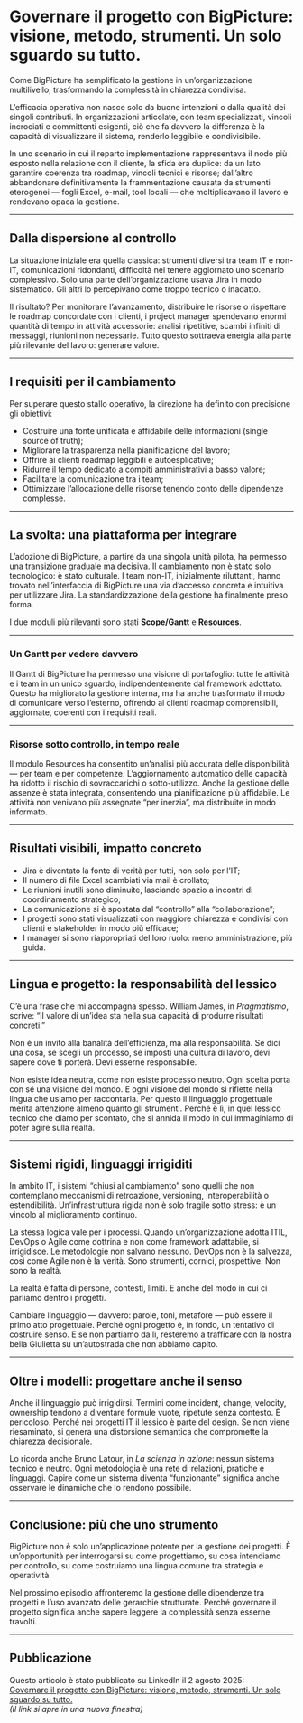 # Governare il progetto con BigPicture: visione, metodo, strumenti. Un solo sguardo su tutto.

Come BigPicture ha semplificato la gestione in un’organizzazione multilivello, trasformando la complessità in chiarezza condivisa.

L’efficacia operativa non nasce solo da buone intenzioni o dalla qualità dei singoli contributi. In organizzazioni articolate, con team specializzati, vincoli incrociati e committenti esigenti, ciò che fa davvero la differenza è la capacità di visualizzare il sistema, renderlo leggibile e condivisibile.

In uno scenario in cui il reparto implementazione rappresentava il nodo più esposto nella relazione con il cliente, la sfida era duplice: da un lato garantire coerenza tra roadmap, vincoli tecnici e risorse; dall’altro abbandonare definitivamente la frammentazione causata da strumenti eterogenei — fogli Excel, e-mail, tool locali — che moltiplicavano il lavoro e rendevano opaca la gestione.

---

## Dalla dispersione al controllo

La situazione iniziale era quella classica: strumenti diversi tra team IT e non-IT, comunicazioni ridondanti, difficoltà nel tenere aggiornato uno scenario complessivo. Solo una parte dell’organizzazione usava Jira in modo sistematico. Gli altri lo percepivano come troppo tecnico o inadatto.

Il risultato? Per monitorare l’avanzamento, distribuire le risorse o rispettare le roadmap concordate con i clienti, i project manager spendevano enormi quantità di tempo in attività accessorie: analisi ripetitive, scambi infiniti di messaggi, riunioni non necessarie. Tutto questo sottraeva energia alla parte più rilevante del lavoro: generare valore.

---

## I requisiti per il cambiamento

Per superare questo stallo operativo, la direzione ha definito con precisione gli obiettivi:

- Costruire una fonte unificata e affidabile delle informazioni (single source of truth);
- Migliorare la trasparenza nella pianificazione del lavoro;
- Offrire ai clienti roadmap leggibili e autoesplicative;
- Ridurre il tempo dedicato a compiti amministrativi a basso valore;
- Facilitare la comunicazione tra i team;
- Ottimizzare l’allocazione delle risorse tenendo conto delle dipendenze complesse.

---

## La svolta: una piattaforma per integrare

L’adozione di BigPicture, a partire da una singola unità pilota, ha permesso una transizione graduale ma decisiva. Il cambiamento non è stato solo tecnologico: è stato culturale. I team non-IT, inizialmente riluttanti, hanno trovato nell’interfaccia di BigPicture una via d’accesso concreta e intuitiva per utilizzare Jira. La standardizzazione della gestione ha finalmente preso forma.

I due moduli più rilevanti sono stati **Scope/Gantt** e **Resources**.

---

### Un Gantt per vedere davvero

Il Gantt di BigPicture ha permesso una visione di portafoglio: tutte le attività e i team in un unico sguardo, indipendentemente dal framework adottato. Questo ha migliorato la gestione interna, ma ha anche trasformato il modo di comunicare verso l’esterno, offrendo ai clienti roadmap comprensibili, aggiornate, coerenti con i requisiti reali.

---

### Risorse sotto controllo, in tempo reale

Il modulo Resources ha consentito un’analisi più accurata delle disponibilità — per team e per competenze. L’aggiornamento automatico delle capacità ha ridotto il rischio di sovraccarichi o sotto-utilizzo. Anche la gestione delle assenze è stata integrata, consentendo una pianificazione più affidabile. Le attività non venivano più assegnate “per inerzia”, ma distribuite in modo informato.

---

## Risultati visibili, impatto concreto

- Jira è diventato la fonte di verità per tutti, non solo per l’IT;
- Il numero di file Excel scambiati via mail è crollato;
- Le riunioni inutili sono diminuite, lasciando spazio a incontri di coordinamento strategico;
- La comunicazione si è spostata dal “controllo” alla “collaborazione”;
- I progetti sono stati visualizzati con maggiore chiarezza e condivisi con clienti e stakeholder in modo più efficace;
- I manager si sono riappropriati del loro ruolo: meno amministrazione, più guida.

---

## Lingua e progetto: la responsabilità del lessico

C’è una frase che mi accompagna spesso. William James, in *Pragmatismo*, scrive: “Il valore di un’idea sta nella sua capacità di produrre risultati concreti.”

Non è un invito alla banalità dell’efficienza, ma alla responsabilità. Se dici una cosa, se scegli un processo, se imposti una cultura di lavoro, devi sapere dove ti porterà. Devi esserne responsabile.

Non esiste idea neutra, come non esiste processo neutro. Ogni scelta porta con sé una visione del mondo. E ogni visione del mondo si riflette nella lingua che usiamo per raccontarla. Per questo il linguaggio progettuale merita attenzione almeno quanto gli strumenti. Perché è lì, in quel lessico tecnico che diamo per scontato, che si annida il modo in cui immaginiamo di poter agire sulla realtà.

---

## Sistemi rigidi, linguaggi irrigiditi

In ambito IT, i sistemi “chiusi al cambiamento” sono quelli che non contemplano meccanismi di retroazione, versioning, interoperabilità o estendibilità. Un’infrastruttura rigida non è solo fragile sotto stress: è un vincolo al miglioramento continuo.

La stessa logica vale per i processi. Quando un’organizzazione adotta ITIL, DevOps o Agile come dottrina e non come framework adattabile, si irrigidisce. Le metodologie non salvano nessuno. DevOps non è la salvezza, così come Agile non è la verità. Sono strumenti, cornici, prospettive. Non sono la realtà.

La realtà è fatta di persone, contesti, limiti. E anche del modo in cui ci parliamo dentro i progetti.

Cambiare linguaggio — davvero: parole, toni, metafore — può essere il primo atto progettuale. Perché ogni progetto è, in fondo, un tentativo di costruire senso. E se non partiamo da lì, resteremo a trafficare con la nostra bella Giulietta su un’autostrada che non abbiamo capito.

---

## Oltre i modelli: progettare anche il senso

Anche il linguaggio può irrigidirsi. Termini come incident, change, velocity, ownership tendono a diventare formule vuote, ripetute senza contesto. È pericoloso. Perché nei progetti IT il lessico è parte del design. Se non viene riesaminato, si genera una distorsione semantica che compromette la chiarezza decisionale.

Lo ricorda anche Bruno Latour, in *La scienza in azione*: nessun sistema tecnico è neutro. Ogni metodologia è una rete di relazioni, pratiche e linguaggi. Capire come un sistema diventa “funzionante” significa anche osservare le dinamiche che lo rendono possibile.

---

## Conclusione: più che uno strumento

BigPicture non è solo un’applicazione potente per la gestione dei progetti. È un’opportunità per interrogarsi su come progettiamo, su cosa intendiamo per controllo, su come costruiamo una lingua comune tra strategia e operatività.

Nel prossimo episodio affronteremo la gestione delle dipendenze tra progetti e l’uso avanzato delle gerarchie strutturate. Perché governare il progetto significa anche sapere leggere la complessità senza esserne travolti.

---

## Pubblicazione

Questo articolo è stato pubblicato su LinkedIn il 2 agosto 2025:  
[Governare il progetto con BigPicture: visione, metodo, strumenti. Un solo sguardo su tutto.](https://www.linkedin.com/pulse/governare-il-progetto-con-bigpicture-visione-metodo-episodio-bonasia-prvae/?trackingId=HCE0XWBFSdyLsLL%2BhBvPcw%3D%3D)  
*(Il link si apre in una nuova finestra)*
